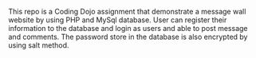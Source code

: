 This repo is a Coding Dojo assignment that demonstrate a message wall website by using PHP and MySql database. User can register their information to the database and login as users and able to post message and comments. The password store in the database is also encrypted by using salt method.